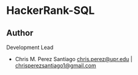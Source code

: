 # HackerRank-SQL 
**Author**
-----------------
Development Lead

 - Chris M. Perez Santiago   chris.perez@upr.edu | chrisperezsantiago1@gmail.com
